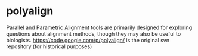 polyalign
=========

Parallel and Parametric Alignment tools are primarily designed for exploring questions about alignment methods, though they may also be useful to biologists. https://code.google.com/p/polyalign/ is the original svn repository (for historical purposes)
